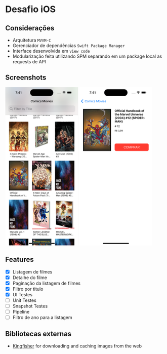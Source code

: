 Desafio iOS
============

## Considerações

- Arquitetura `MVVM-C`
- Gerenciador de dependências `Swift Package Manager`
- Interface desenvolvida em `view code`
- Modularização feita utilizando SPM separando em um package local as requests de API

## Screenshots

<img src="https://github.com/EmersonCarpes/DesafioIOS/blob/master/screenshots/screenshot-list.png" alt="Screenshot" height="500"/> <img src="https://github.com/EmersonCarpes/DesafioIOS/blob/master/screenshots/screenshot-detail.png" height="500"/>

## Features

- [x] Listagem de filmes
- [x] Detalhe do filme
- [x] Paginação da listagem de filmes
- [x] Filtro por titulo
- [x] UI Testes
- [ ] Unit Testes
- [ ] Snapshot Testes
- [ ] Pipeline
- [ ] Filtro de ano para a listagem

## Bibliotecas externas

- [Kingfisher](https://github.com/onevcat/Kingfisher) for downloading and caching images from the web
